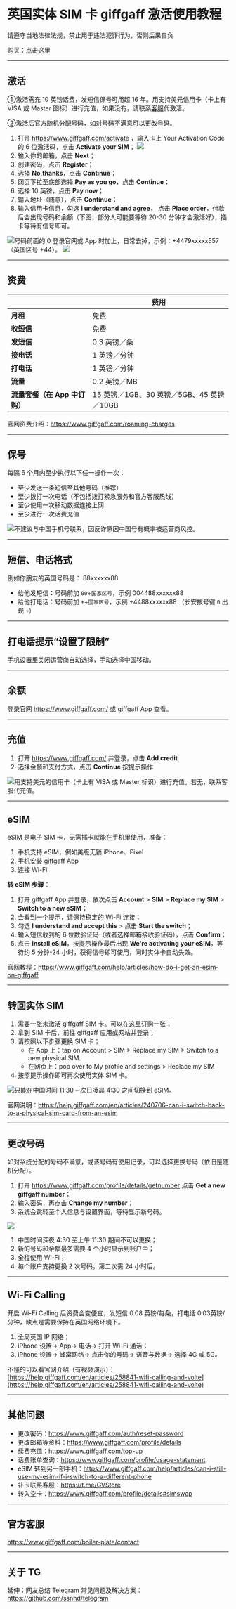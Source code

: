 # 英国实体 SIM 卡 giffgaff 激活使用教程

请遵守当地法律法规，禁止用于违法犯罪行为，否则后果自负

购买：[点击这里](https://github.com/ssnhd/sim)

---

## 激活

①激活需充 10 英镑话费，发短信保号可用超 16 年。用支持美元信用卡（卡上有 VISA 或 Master 图标）进行充值，如果没有，请联系[客服](https://github.com/ssnhd/sim)代激活。

②激活后官方随机分配号码，如对号码不满意可以[更改号码](https://github.com/ssnhd/giffgaff?tab=readme-ov-file#更改号码)。

1. 打开 <https://www.giffgaff.com/activate> ，输入卡上 Your Activation Code 的 6 位激活码，点击 **Activate your SIM**；
![](https://i.imgur.com/2MvepgL.jpg)
2. 输入你的邮箱，点击 **Next**；
3. 创建密码，点击 **Register**；
4. 选择 **No,thanks**，点击 **Continue**；
5. 网页下拉至底部选择 **Pay as you go**，点击 **Continue**；
6. 选择 10 英镑，点击 **Pay now**；
7. 输入地址（随意），点击 **Continue**；
8. 输入信用卡信息，勾选 **I understand and agree**， 点击 **Place order**，付款后会出现号码和余额（下图，部分人可能要等待 20-30 分钟才会激活好），插卡等待有信号即可。

![](https://img.shields.io/badge/%E6%B3%A8%E6%84%8F%E4%BA%8B%E9%A1%B9%20-%20?color=D0112B)号码前面的 0 登录官网或 App 时加上，日常去掉，示例：+4479xxxxx557（英国区号 +44）。
![](https://i.imgur.com/kxlZpJk.png)

---

## 资费

|  |  费用 |
|  ----  | ----  |
| **月租**  |  免费 |
|  **收短信**  | 免费 |
|  **发短信**       |   0.3 英镑／条 |
|  **接电话**       |   1 英镑／分钟 |
|  **打电话**       |   1 英镑／分钟 |
| **流量**    | 0.2 英镑／MB   |
|**流量套餐（在 App 中订购）** | 15 英镑／1GB、30 英镑／5GB、45 英镑／10GB  |

官网资费介绍：https://www.giffgaff.com/roaming-charges

---

## 保号

每隔 6 个月内至少执行以下任一操作一次：

- 至少发送一条短信至其他号码（推荐）
- 至少拨打一次电话（不包括拨打紧急服务和官方客服热线）
- 至少使用一次移动数据连接上网
- 至少进行一次话费充值

![](https://img.shields.io/badge/%E6%B3%A8%E6%84%8F%E4%BA%8B%E9%A1%B9%20-%20?color=D0112B)不建议与中国手机号联系，因反诈原因中国号有概率被运营商风控。

---

## 短信、电话格式

例如你朋友的英国号码是： 88xxxxxx88

- 给他发短信：号码前加 `00`+`国家区号`，示例 004488xxxxxx88
- 给他打电话：号码前加 `+`+`国家区号`，示例 +4488xxxxxx88 （长安拨号键 `0` 出现 `+`）

---

## 打电话提示“设置了限制”

手机设置里关闭运营商自动选择，手动选择中国移动。

---

## 余额

登录官网 https://www.giffgaff.com/ 或 giffgaff App 查看。

---

## 充值

1. 打开 <https://www.giffgaff.com/> 并登录，点击 **Add credit**
2. 选择金额和支付方式，点击 **Continue** 按提示操作

![](https://img.shields.io/badge/%E6%B3%A8%E6%84%8F%E4%BA%8B%E9%A1%B9%20-%20?color=D0112B)用支持美元的信用卡（卡上有 VISA 或 Master 标识）进行充值。若无，联系客服代充值。

---

## eSIM

eSIM 是电子 SIM 卡，无需插卡就能在手机里使用，准备：

1. 手机支持 eSIM，例如美版无锁 iPhone、Pixel
2. 手机安装 giffgaff App
3. 连接 Wi-Fi

**转 eSIM 步骤**：

1. 打开 giffgaff App 并登录，依次点击 **Account** > **SIM** > **Replace my SIM** > **Switch to a new eSIM**；
2. 会看到一个提示，请保持稳定的 Wi-Fi 连接；
3. 勾选 **I understand and accept this** > 点击 **Start the switch**；
4. 输入短信收到的 6 位数验证码（或者选择邮箱接收验证码），点击 **Confirm**；
5. 点击 **Install eSIM**，按提示操作最后出现 **We're activating your eSIM**，等待约 5 分钟-24 小时，获得信号即可使用，同时实体卡自动失效。

官网教程：<https://www.giffgaff.com/help/articles/how-do-i-get-an-esim-on-giffgaff>

---

## 转回实体 SIM

1. 需要一张未激活 giffgaff SIM 卡。可以[在这里](https://github.com/ssnhd/sim)订购一张；
2. 拿到 SIM 卡后，前往 giffgaff 应用或网站并登录；
3. 请按照以下步骤更换 SIM 卡；
    - 在 App 上：tap on Account > SIM > Replace my SIM > Switch to a new physical SIM. 
    - 在网页上：pop over to My profile and settings > Replace my SIM
4. 按照提示操作即可再次使用实体 SIM 卡。

![](https://img.shields.io/badge/%E6%B3%A8%E6%84%8F%E4%BA%8B%E9%A1%B9%20-%20?color=D0112B)只能在中国时间 11:30 – 次日凌晨 4:30 之间切换到 eSIM。

官网说明：<https://help.giffgaff.com/en/articles/240706-can-i-switch-back-to-a-physical-sim-card-from-an-esim>

---

## 更改号码

如对系统分配的号码不满意，或该号码有使用记录，可以选择更换号码（依旧是随机分配）。

1. 打开 <https://www.giffgaff.com/profile/details/getnumber> 点击 **Get a new giffgaff number**；
2. 输入密码，再点击 **Change my number**；
3. 系统会跳转至个人信息与设置界面，等待显示新号码。

![](https://img.shields.io/badge/%E6%B3%A8%E6%84%8F%E4%BA%8B%E9%A1%B9%20-%20?color=D0112B)

1. 中国时间深夜 4:30 至上午 11:30 期间不可以更换；
2. 新的号码和余额最多需要 4 个小时显示到账户中；
3. 全程使用 Wi-Fi；
4. 每个账户支持更换 2 次号码，第二次需 24 小时后。

---

## Wi-Fi Calling

开启 Wi-Fi Calling 后资费会变便宜，发短信 0.08 英镑/每条，打电话 0.03英镑/分钟，缺点是需要保持在英国网络环境下。

1. 全局英国 IP 网络；
2. iPhone 设置→ App→  电话→  打开 Wi-Fi 通话；
3. iPhone 设置→ 蜂窝网络→ 点击你的号码→ 语音与数据→ 选择 4G 或 5G。

不懂的可以看官网介绍（有视频演示）：[https://help.giffgaff.com/en/articles/258841-wifi-calling-and-volte](https://help.giffgaff.com/en/articles/258841-wifi-calling-and-volte)

---

## 其他问题

- 更改密码：<https://www.giffgaff.com/auth/reset-password>
- 更改邮箱等资料：<https://www.giffgaff.com/profile/details>
- 续费充值：<https://www.giffgaff.com/top-up>
- 话费账单查询：<https://www.giffgaff.com/profile/usage-statement>
- eSIM 转到另一部手机：<https://www.giffgaff.com/help/articles/can-i-still-use-my-esim-if-i-switch-to-a-different-phone>
- 补卡联系客服：<https://t.me/GVStore>
- 转入空卡：<https://www.giffgaff.com/profile/details#simswap>

---

## 官方客服

<https://www.giffgaff.com/boiler-plate/contact>

---

## 关于 TG

延伸：网友总结 Telegram 常见问题及解决方案：https://github.com/ssnhd/telegram
